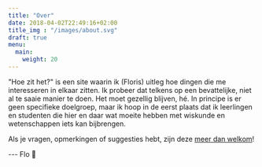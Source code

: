 ```yaml
---
title: "Over"
date: 2018-04-02T22:49:16+02:00
title_img : "/images/about.svg"
draft: true
menu:
  main:
    weight: 20
---
```

"Hoe zit het?" is een site waarin ik (Floris) uitleg hoe dingen die me interesseren in elkaar zitten. Ik probeer dat telkens op een bevattelijke, niet al te saaie manier te doen. Het moet gezellig blijven, hé. In principe is er  geen specifieke doelgroep, maar ik hoop in de eerst plaats dat ik leerlingen en studenten die hier en daar wat moeite hebben met wiskunde en wetenschappen iets kan bijbrengen.

Als je vragen, opmerkingen of suggesties hebt, zijn deze [meer dan welkom](/contact)!

--- Flo :wave:
